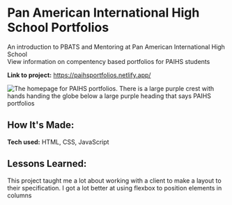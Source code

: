 # Pan American International High School Portfolios
An introduction to PBATS and Mentoring at Pan American International High School
<br>
View information on compentency based portfolios for PAIHS students

**Link to project:** https://paihsportfolios.netlify.app/


![The homepage for PAIHS portfolios. There is a large purple crest with hands handing the globe below a large purple heading that says PAIHS portfolios](https://user-images.githubusercontent.com/78604367/190449712-5d834ec4-354c-4a35-953b-47ff17f5c5b1.png)

## How It's Made:

**Tech used:** HTML, CSS, JavaScript

## Lessons Learned:

This project taught me a lot about working with a client to make a layout to their specification. I got a lot better at using flexbox to position elements in columns
